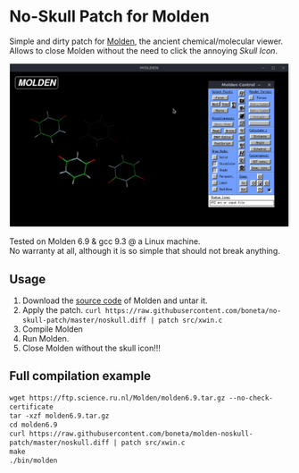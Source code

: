 # No-Skull Patch for Molden

Simple and dirty patch for [Molden](https://www.theochem.ru.nl/molden/), the ancient chemical/molecular viewer. Allows to close Molden without the need to click the annoying *Skull Icon*.

![Molden Closing](./closing.gif)

Tested on Molden 6.9 & gcc 9.3 @ a Linux machine.  
No warranty at all, although it is so simple that should not break anything.


## Usage

1. Download the [source code](https://ftp.science.ru.nl/Molden/) of Molden and untar it.
2. Apply the patch. `curl https://raw.githubusercontent.com/boneta/no-skull-patch/master/noskull.diff | patch src/xwin.c`
3. Compile Molden
4. Run Molden.
5. Close Molden without the skull icon!!!


## Full compilation example
```
wget https://ftp.science.ru.nl/Molden/molden6.9.tar.gz --no-check-certificate
tar -xzf molden6.9.tar.gz
cd molden6.9
curl https://raw.githubusercontent.com/boneta/molden-noskull-patch/master/noskull.diff | patch src/xwin.c
make
./bin/molden

```
